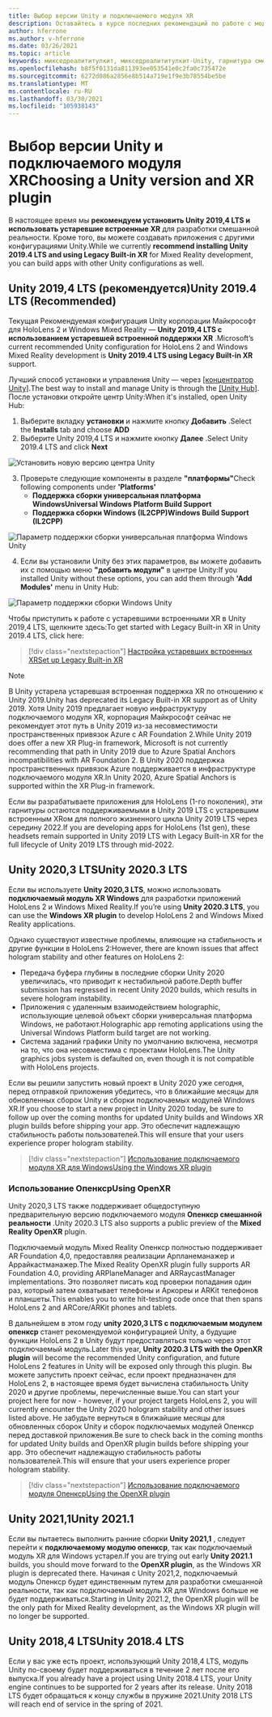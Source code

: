 ```yaml
---
title: Выбор версии Unity и подключаемого модуля XR
description: Оставайтесь в курсе последних рекомендаций по работе с модулями Unity и XR для разработки приложений HoloLens.
author: hferrone
ms.author: v-hferrone
ms.date: 03/26/2021
ms.topic: article
keywords: микседреалититулкит, микседреалититулкит-Unity, гарнитура смешанной реальности, гарнитура Windows Mixed Reality, гарнитура виртуальной реальности, Unity
ms.openlocfilehash: b8f5f0131da811393ee053541e0c2fa0c735472e
ms.sourcegitcommit: 6272d086a2856e8b514a719e1f9e3b78554be5be
ms.translationtype: MT
ms.contentlocale: ru-RU
ms.lasthandoff: 03/30/2021
ms.locfileid: "105938143"
---
```

# <a name="choosing-a-unity-version-and-xr-plugin"></a><span data-ttu-id="4958e-104">Выбор версии Unity и подключаемого модуля XR</span><span class="sxs-lookup"><span data-stu-id="4958e-104">Choosing a Unity version and XR plugin</span></span>

<span data-ttu-id="4958e-105">В настоящее время мы **рекомендуем установить Unity 2019,4 LTS и использовать устаревшие встроенные XR** для разработки смешанной реальности. Кроме того, вы можете создавать приложения с другими конфигурациями Unity.</span><span class="sxs-lookup"><span data-stu-id="4958e-105">While we currently **recommend installing Unity 2019.4 LTS and using Legacy Built-in XR** for Mixed Reality development, you can build apps with other Unity configurations as well.</span></span>

## <a name="unity-20194-lts-recommended"></a><span data-ttu-id="4958e-106">Unity 2019,4 LTS (рекомендуется)</span><span class="sxs-lookup"><span data-stu-id="4958e-106">Unity 2019.4 LTS (Recommended)</span></span>

<span data-ttu-id="4958e-107">Текущая Рекомендуемая конфигурация Unity корпорации Майкрософт для HoloLens 2 и Windows Mixed Reality — **Unity 2019,4 LTS с использованием устаревшей встроенной поддержки XR** .</span><span class="sxs-lookup"><span data-stu-id="4958e-107">Microsoft’s current recommended Unity configuration for HoloLens 2 and Windows Mixed Reality development is **Unity 2019.4 LTS using Legacy Built-in XR** support.</span></span>

<span data-ttu-id="4958e-108">Лучший способ установки и управления Unity — через <a href="https://unity3d.com/get-unity/download" target="_blank">[концентратор Unity]</a>.</span><span class="sxs-lookup"><span data-stu-id="4958e-108">The best way to install and manage Unity is through the <a href="https://unity3d.com/get-unity/download" target="_blank">[Unity Hub]</a>.</span></span> <span data-ttu-id="4958e-109">После установки откройте центр Unity:</span><span class="sxs-lookup"><span data-stu-id="4958e-109">When it's installed, open Unity Hub:</span></span>

1. <span data-ttu-id="4958e-110">Выберите вкладку **установки** и нажмите кнопку **Добавить** .</span><span class="sxs-lookup"><span data-stu-id="4958e-110">Select the **Installs** tab and choose **ADD**</span></span>
2. <span data-ttu-id="4958e-111">Выберите Unity 2019,4 LTS и нажмите кнопку **Далее** .</span><span class="sxs-lookup"><span data-stu-id="4958e-111">Select Unity 2019.4 LTS and click **Next**</span></span>

![Установить новую версию центра Unity](images/unity-hub-img-01.png)

3. <span data-ttu-id="4958e-113">Проверьте следующие компоненты в разделе **"платформы"**</span><span class="sxs-lookup"><span data-stu-id="4958e-113">Check following components under **'Platforms'**</span></span>
    * <span data-ttu-id="4958e-114">**Поддержка сборки универсальная платформа Windows**</span><span class="sxs-lookup"><span data-stu-id="4958e-114">**Universal Windows Platform Build Support**</span></span> 
    * <span data-ttu-id="4958e-115">**Поддержка сборки Windows (IL2CPP)**</span><span class="sxs-lookup"><span data-stu-id="4958e-115">**Windows Build Support (IL2CPP)**</span></span>

![Параметр поддержки сборки универсальная платформа Windows Unity](../images/Unity_Install_Option_UWP.png)

4. <span data-ttu-id="4958e-117">Если вы установили Unity без этих параметров, вы можете добавить их с помощью меню **"добавить модули"** в центре Unity:</span><span class="sxs-lookup"><span data-stu-id="4958e-117">If you installed Unity without these options, you can add them through **'Add Modules'** menu in Unity Hub:</span></span>

![Параметр поддержки сборки Windows Unity](../images/Unity_Install_Option_UWP2.png)

<span data-ttu-id="4958e-119">Чтобы приступить к работе с устаревшими встроенными XR в Unity 2019,4 LTS, щелкните здесь:</span><span class="sxs-lookup"><span data-stu-id="4958e-119">To get started with Legacy Built-in XR in Unity 2019.4 LTS, click here:</span></span>

> [!div class="nextstepaction"]
> [<span data-ttu-id="4958e-120">Настройка устаревших встроенных XR</span><span class="sxs-lookup"><span data-stu-id="4958e-120">Set up Legacy Built-in XR</span></span>](legacy-xr-support.md)

> [!NOTE]
> <span data-ttu-id="4958e-121">В Unity устарела устаревшая встроенная поддержка XR по отношению к Unity 2019.</span><span class="sxs-lookup"><span data-stu-id="4958e-121">Unity has deprecated its Legacy Built-in XR support as of Unity 2019.</span></span>  <span data-ttu-id="4958e-122">Хотя Unity 2019 предлагает новую инфраструктуру подключаемого модуля XR, корпорация Майкрософт сейчас не рекомендует этот путь в Unity 2019 из-за несовместимости пространственных привязок Azure с AR Foundation 2.</span><span class="sxs-lookup"><span data-stu-id="4958e-122">While Unity 2019 does offer a new XR Plug-in framework, Microsoft is not currently recommending that path in Unity 2019 due to Azure Spatial Anchors incompatibilities with AR Foundation 2.</span></span>  <span data-ttu-id="4958e-123">В Unity 2020 поддержка пространственных привязок Azure поддерживается в инфраструктуре подключаемого модуля XR.</span><span class="sxs-lookup"><span data-stu-id="4958e-123">In Unity 2020, Azure Spatial Anchors is supported within the XR Plug-in framework.</span></span>

<span data-ttu-id="4958e-124">Если вы разрабатываете приложения для HoloLens (1-го поколения), эти гарнитуры остаются поддерживаемыми в Unity 2019 LTS с устаревшим встроенным XRом для полного жизненного цикла Unity 2019 LTS через середину 2022.</span><span class="sxs-lookup"><span data-stu-id="4958e-124">If you are developing apps for HoloLens (1st gen), these headsets remain supported in Unity 2019 LTS with Legacy Built-in XR for the full lifecycle of Unity 2019 LTS through mid-2022.</span></span>

## <a name="unity-20203-lts"></a><span data-ttu-id="4958e-125">Unity 2020,3 LTS</span><span class="sxs-lookup"><span data-stu-id="4958e-125">Unity 2020.3 LTS</span></span> 

<span data-ttu-id="4958e-126">Если вы используете **Unity 2020,3 LTS**, можно использовать **подключаемый модуль XR Windows** для разработки приложений HoloLens 2 и Windows Mixed Reality.</span><span class="sxs-lookup"><span data-stu-id="4958e-126">If you’re using **Unity 2020.3 LTS**, you can use the **Windows XR plugin** to develop HoloLens 2 and Windows Mixed Reality applications.</span></span>

<span data-ttu-id="4958e-127">Однако существуют известные проблемы, влияющие на стабильность и другие функции в HoloLens 2:</span><span class="sxs-lookup"><span data-stu-id="4958e-127">However, there are known issues that affect hologram stability and other features on HoloLens 2:</span></span> 

* <span data-ttu-id="4958e-128">Передача буфера глубины в последние сборки Unity 2020 увеличилась, что приводит к нестабильной работе.</span><span class="sxs-lookup"><span data-stu-id="4958e-128">Depth buffer submission has regressed in recent Unity 2020 builds, which results in severe hologram instability.</span></span>
* <span data-ttu-id="4958e-129">Приложения с удаленным взаимодействием holographic, использующие целевой объект сборки универсальная платформа Windows, не работают.</span><span class="sxs-lookup"><span data-stu-id="4958e-129">Holographic app remoting applications using the Universal Windows Platform build target are not working.</span></span>
* <span data-ttu-id="4958e-130">Система заданий графики Unity по умолчанию включена, несмотря на то, что она несовместима с проектами HoloLens.</span><span class="sxs-lookup"><span data-stu-id="4958e-130">The Unity graphics jobs system is defaulted on, even though it is not compatible with HoloLens projects.</span></span>

<span data-ttu-id="4958e-131">Если вы решили запустить новый проект в Unity 2020 уже сегодня, перед отправкой приложения убедитесь, что в ближайшие месяцы для обновленных сборок Unity и сборки подключаемых модулей Windows XR.</span><span class="sxs-lookup"><span data-stu-id="4958e-131">If you choose to start a new project in Unity 2020 today, be sure to follow up over the coming months for updated Unity builds and Windows XR plugin builds before shipping your app.</span></span>  <span data-ttu-id="4958e-132">Это обеспечит надлежащую стабильность работы пользователей.</span><span class="sxs-lookup"><span data-stu-id="4958e-132">This will ensure that your users experience proper hologram stability.</span></span>

> [!div class="nextstepaction"]
> [<span data-ttu-id="4958e-133">Использование подключаемого модуля XR для Windows</span><span class="sxs-lookup"><span data-stu-id="4958e-133">Using the Windows XR plugin</span></span>](windows-xr-plugin.md)

### <a name="using-openxr"></a><span data-ttu-id="4958e-134">Использование Опенкср</span><span class="sxs-lookup"><span data-stu-id="4958e-134">Using OpenXR</span></span>

<span data-ttu-id="4958e-135">Unity 2020,3 LTS также поддерживает общедоступную предварительную версию подключаемого модуля **Опенкср смешанной реальности** .</span><span class="sxs-lookup"><span data-stu-id="4958e-135">Unity 2020.3 LTS also supports a public preview of the **Mixed Reality OpenXR** plugin.</span></span>

<span data-ttu-id="4958e-136">Подключаемый модуль Mixed Reality Опенкср полностью поддерживает AR Foundation 4,0, предоставляя реализации Арпланеманажер и Аррайкастманажер.</span><span class="sxs-lookup"><span data-stu-id="4958e-136">The Mixed Reality OpenXR plugin fully supports AR Foundation 4.0, providing ARPlaneManager and ARRaycastManager implementations.</span></span> <span data-ttu-id="4958e-137">Это позволяет писать код проверки попадания один раз, который затем охватывает телефоны и Аркореы и ARKit телефонов и планшеты.</span><span class="sxs-lookup"><span data-stu-id="4958e-137">This enables you to write hit-testing code once that then spans HoloLens 2 and ARCore/ARKit phones and tablets.</span></span> 

<span data-ttu-id="4958e-138">В дальнейшем в этом году **unity 2020,3 LTS с подключаемым модулем опенкср** станет рекомендуемой конфигурацией Unity, а будущие функции HoloLens 2 в Unity будут предоставляться только через этот подключаемый модуль.</span><span class="sxs-lookup"><span data-stu-id="4958e-138">Later this year, **Unity 2020.3 LTS with the OpenXR plugin** will become the recommended Unity configuration, and future HoloLens 2 features in Unity will be exposed only through this plugin.</span></span>  <span data-ttu-id="4958e-139">Вы можете запустить проект сейчас, если проект предназначен для HoloLens 2, в настоящее время будет вычислена стабильность Unity 2020 и другие проблемы, перечисленные выше.</span><span class="sxs-lookup"><span data-stu-id="4958e-139">You can start your project here for now - however, if your project targets HoloLens 2, you will currently encounter the Unity 2020 hologram stability and other issues listed above.</span></span>  <span data-ttu-id="4958e-140">Не забудьте вернуться в ближайшие месяцы для обновленных сборок Unity и сборок подключаемых модулей Опенкср перед доставкой приложения.</span><span class="sxs-lookup"><span data-stu-id="4958e-140">Be sure to check back in the coming months for updated Unity builds and OpenXR plugin builds before shipping your app.</span></span>  <span data-ttu-id="4958e-141">Это обеспечит надлежащую стабильность работы пользователей.</span><span class="sxs-lookup"><span data-stu-id="4958e-141">This will ensure that your users experience proper hologram stability.</span></span> 

> [!div class="nextstepaction"]
> [<span data-ttu-id="4958e-142">Использование подключаемого модуля Опенкср</span><span class="sxs-lookup"><span data-stu-id="4958e-142">Using the OpenXR plugin</span></span>](openxr-getting-started.md)

## <a name="unity-20211"></a><span data-ttu-id="4958e-143">Unity 2021,1</span><span class="sxs-lookup"><span data-stu-id="4958e-143">Unity 2021.1</span></span>

<span data-ttu-id="4958e-144">Если вы пытаетесь выполнить ранние сборки **Unity 2021,1** , следует перейти к **подключаемому модулю опенкср**, так как подключаемый модуль XR для Windows устарел.</span><span class="sxs-lookup"><span data-stu-id="4958e-144">If you are trying out early **Unity 2021.1** builds, you should move forward to the **OpenXR plugin**, as the Windows XR plugin is deprecated there.</span></span>  <span data-ttu-id="4958e-145">Начиная с Unity 2021,2, подключаемый модуль Опенкср будет единственным путем для разработки смешанной реальности, так как подключаемый модуль XR для Windows больше не будет поддерживаться.</span><span class="sxs-lookup"><span data-stu-id="4958e-145">Starting in Unity 2021.2, the OpenXR plugin will be the only path for Mixed Reality development, as the Windows XR plugin will no longer be supported.</span></span>

## <a name="unity-20184-lts"></a><span data-ttu-id="4958e-146">Unity 2018,4 LTS</span><span class="sxs-lookup"><span data-stu-id="4958e-146">Unity 2018.4 LTS</span></span>

<span data-ttu-id="4958e-147">Если у вас уже есть проект, использующий Unity 2018,4 LTS, модуль Unity по-своему будет поддерживаться в течение 2 лет после его выпуска.</span><span class="sxs-lookup"><span data-stu-id="4958e-147">If you already have a project using Unity 2018.4 LTS, your Unity engine continues to be supported for 2 years after its release.</span></span>  <span data-ttu-id="4958e-148">Unity 2018 LTS будет обращаться к концу службы в пружине 2021.</span><span class="sxs-lookup"><span data-stu-id="4958e-148">Unity 2018 LTS will reach end of service in the spring of 2021.</span></span>
